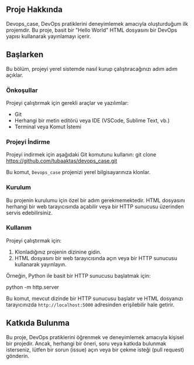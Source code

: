 ## Proje Hakkında

Devops_case, DevOps pratiklerini deneyimlemek amacıyla oluşturduğum ilk projemdir. Bu proje, basit bir "Hello World" HTML dosyasını bir DevOps yapısı kullanarak yayınlamayı içerir.

## Başlarken

Bu bölüm, projeyi yerel sistemde nasıl kurup çalıştıracağınızı adım adım açıklar.

### Önkoşullar

Projeyi çalıştırmak için gerekli araçlar ve yazılımlar:

- Git
- Herhangi bir metin editörü veya IDE (VSCode, Sublime Text, vb.)
- Terminal veya Komut İstemi

### Projeyi İndirme

Projeyi indirmek için aşağıdaki Git komutunu kullanın:
git clone https://github.com/tubaaktas/devops_case.git


Bu komut, `Devops_case` projenizi yerel bilgisayarınıza klonlar.

### Kurulum

Bu projenin kurulumu için özel bir adım gerekmemektedir. HTML dosyasını herhangi bir web tarayıcısında açabilir veya bir HTTP sunucusu üzerinden servis edebilirsiniz.

### Kullanım

Projeyi çalıştırmak için:

1. Klonladığınız projenin dizinine gidin.
2. HTML dosyasını bir web tarayıcısında açın veya bir HTTP sunucusu kullanarak yayınlayın.

Örneğin, Python ile basit bir HTTP sunucusu başlatmak için:

python -m http.server


Bu komut, mevcut dizinde bir HTTP sunucusu başlatır ve HTML dosyanızı tarayıcınızda `http://localhost:5000` adresinden erişilebilir hale getirir.

## Katkıda Bulunma

Bu proje, DevOps pratiklerini öğrenmek ve deneyimlemek amacıyla kişisel bir projedir. Ancak, herhangi bir öneri, soru veya katkıda bulunmak isterseniz, lütfen bir sorun (issue) açın veya bir çekme isteği (pull request) gönderin.





